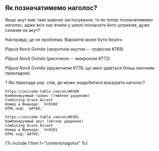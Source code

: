 <a name="nagolos"></a>

## Як позначатимемо наголос?

Якщо акут має таке широке застосування, то як тепер позначатимемо _наголос_, адже всіх нас вчили у школі позначати його штрихом, дуже схожим на акут?

Насправді, це не проблема. Варіантів може бути безліч:

_Pàpuá Novà Gvinèa_ (зворотнім акутом -- _гравісом_ #768)

_Pāpuá Novā Gvinēa_ (рисочкою -- _макроном_ #772)

_Pa&#778;puá Nova&#778; Gvine&#778;a_ (_кружочком_ #778, що мені здається більш наочним прикладом)

<span class='ques'>?</span> Які приклади укр. слів, де може знадобитися вказувати наголос?

```
https://unicode-table.com/en/#0300
Комбинируемый гравис (тяжёлое ударение)
Combining Grave Accent
Номер в Юникоде: `U+0300`
HTML-код: `&#768;`

https://unicode-table.com/en/#0301
Комбинируемый акут (лёгкое ударение)
Combining Acute Accent
Номер в Юникоде: `U+0301`
HTML-код:`&#769;`
```

{% include f.htm f="content/nagolos" %}
